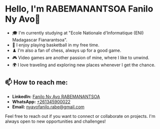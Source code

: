 # Hello, I'm RABEMANANTSOA Fanilo Ny Avo👋

- 🎓 I'm currently studying at "Ecole Nationale d'Informatique (ENI) Madagascar Fianarantsoa".
- 🏀 I enjoy playing basketball in my free time.
- ♟️ I'm also a fan of chess, always up for a good game.
- 🎮 Video games are another passion of mine, where I like to unwind.
- 🌍 I love traveling and exploring new places whenever I get the chance.

## 📫 How to reach me:
- **LinkedIn:** [Fanilo Ny Avo RABEMANANTSOA](www.linkedin.com/in/fanilo-ny-avo-rabemanantsoa-116960280)
- **WhatsApp:** [+261345900022](https://wa.me/+261345900022)
- **Email:** [nyavofanilo.rabe@gmail.com](mailto:nyavofanilo.rabe@gmail.com)

Feel free to reach out if you want to connect or collaborate on projects. I'm always open to new opportunities and challenges!

